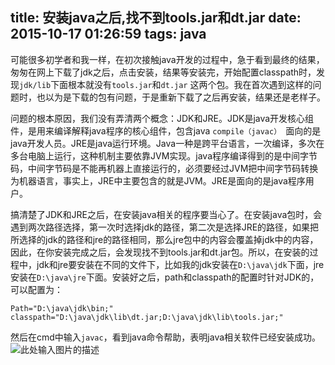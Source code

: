 title: 安装java之后,找不到tools.jar和dt.jar
date: 2015-10-17 01:26:59
tags: java
---
可能很多初学者和我一样，在初次接触java开发的过程中，急于看到最终的结果，匆匆在网上下载了jdk之后，点击安装，结果等安装完，开始配置classpath时，发现`jdk/lib`下面根本就没有` tools.jar `和`dt.jar` 这两个包。我在首次遇到这样的问题时，也以为是下载的包有问题，于是重新下载了之后再安装，结果还是老样子。

问题的根本原因，我们没有弄清两个概念：JDK和JRE。JDK是java开发核心组件，是用来编译解释java程序的核心组件，包含java `compile（javac） `面向的是java开发人员。JRE是java运行环境。Java一种是跨平台语言，一次编译，多次在多台电脑上运行，这种机制主要依靠JVM实现。java程序编译得到的是中间字节码，中间字节码是不能再机器上直接运行的，必须要经过JVM把中间字节码转换为机器语言，事实上，JRE中主要包含的就是JVM。JRE是面向的是java程序用户。

搞清楚了JDK和JRE之后，在安装java相关的程序要当心了。在安装java包时，会遇到两次路径选择，第一次时选择jdk的路径，第二次是选择JRE的路径，如果把所选择的jdk的路径和jre的路径相同，那么jre包中的内容会覆盖掉jdk中的内容，因此，在你安装完成之后，会发现找不到tools.jar和dt.jar包。所以，在安装的过程中，jdk和jre要安装在不同的文件下，比如我的jdk安装在`D:\java\jdk`下面，jre安装在`D:\java\jre`下面。安装好之后，path和classpath的配置时针对JDK的，可以配置为：

```
Path="D:\java\jdk\bin;"
classpath="D:\java\jdk\lib\dt.jar;D:\java\jdk\lib\tools.jar;"
```
然后在cmd中输入`javac`，看到java命令帮助，表明java相关软件已经安装成功。
![此处输入图片的描述][1]


  [1]: http://7i7k6x.com1.z0.glb.clouddn.com/java-01.png